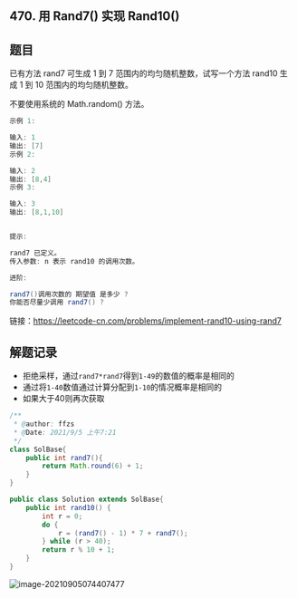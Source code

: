 ## 470. 用 Rand7() 实现 Rand10()

## 题目

已有方法 rand7 可生成 1 到 7 范围内的均匀随机整数，试写一个方法 rand10 生成 1 到 10 范围内的均匀随机整数。

不要使用系统的 Math.random() 方法。

 

```java
示例 1:

输入: 1
输出: [7]
示例 2:

输入: 2
输出: [8,4]
示例 3:

输入: 3
输出: [8,1,10]


提示:

rand7 已定义。
传入参数: n 表示 rand10 的调用次数。
```

```java
进阶:

rand7()调用次数的 期望值 是多少 ?
你能否尽量少调用 rand7() ?
```



链接：https://leetcode-cn.com/problems/implement-rand10-using-rand7



## 解题记录

+ 拒绝采样，通过`rand7*rand7`得到`1-49`的数值的概率是相同的
+ 通过将`1-40`数值通过计算分配到`1-10`的情况概率是相同的
+ 如果大于40则再次获取

```java
/**
 * @author: ffzs
 * @Date: 2021/9/5 上午7:21
 */
class SolBase{
    public int rand7(){
        return Math.round(6) + 1;
    }
}

public class Solution extends SolBase{
    public int rand10() {
        int r = 0;
        do {
            r = (rand7() - 1) * 7 + rand7();
        } while (r > 40);
        return r % 10 + 1;
    }
}
```

![image-20210905074407477](https://gitee.com/ffzs/picture_go/raw/master/img/image-20210905074407477.png)